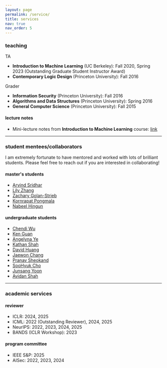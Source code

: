 ```yaml
---
layout: page
permalink: /service/
title: services
nav: true
nav_order: 5
---
```


### teaching

TA

- **Introduction to Machine Learning** (UC Berkeley): Fall 2020, Spring 2023 (Outstanding Graduate Student Instructor Award)
- **Contemporary Logic Design** (Princeton University): Fall 2016

Grader

- **Information Security** (Princeton University): Fall 2016
- **Algorithms and Data Structures** (Princeton University): Spring 2016
- **General Computer Science** (Princeton University): Fall 2015

#### lecture notes

- Mini-lecture notes from **Introduction to Machine Learning** course: [link](https://github.com/chawins/cs189_spring2023_notes/)

---

### student mentees/collaborators

I am extremely fortunate to have mentored and worked with lots of brilliant students. Please feel free to reach out if you are interested in collaborating!

#### master's students

- [Arvind Sridhar](https://www.arvindpsridhar.com/)
- [Lily Zhang](https://www.linkedin.com/in/xinyun-zhang-b401bb11a/)
- [Zachary Golan-Strieb](https://www.linkedin.com/in/zachary-golan-strieb-386b8a9b/)
- [Kornrapat Pongmala](https://th.linkedin.com/in/kornrapat-pongmala-a734451a3)
- [Nabeel Hingun](https://nabeelhingun.com/)

#### undergraduate students

- [Chendi Wu](https://www.linkedin.com/in/chendi-wu-66632693/)
- [Ken Guan](https://www.linkedin.com/in/ruihan-guan/)
- [Angelyna Ye](https://www.linkedin.com/in/yilin-angelyna-ye/)
- [Kathan Shah](https://www.linkedin.com/in/kathans/)
- [David Huang](https://sg.linkedin.com/in/huang-david/)
- [Jaewon Chang](https://www.linkedin.com/in/jaewon-chang-683918204/)
- [Pranav Sheokand](https://www.linkedin.com/in/pranav-sheokand/)
- [SooHyuk Cho](https://www.linkedin.com/in/soohyuk-cho/)
- [Junsang Yoon](https://www.linkedin.com/in/junsang)
- [Avidan Shah](https://www.linkedin.com/in/avidan-shah-7a9893284/)

---

### academic services

#### reviewer

- ICLR: 2024, 2025
- ICML: 2022 (Outstanding Reviewer), 2024, 2025
- NeurIPS: 2022, 2023, 2024, 2025
- BANDS (ICLR Workshop): 2023

#### program committee

- IEEE S&P: 2025
- AISec: 2022, 2023, 2024
